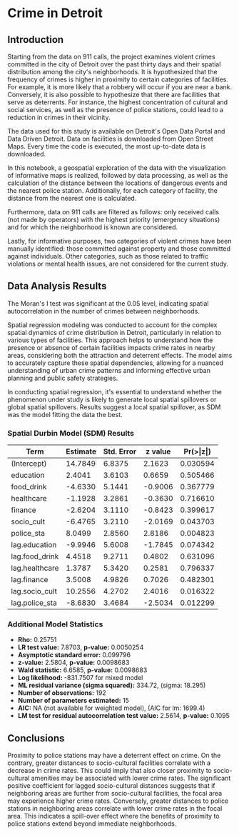 # Crime in Detroit

## Introduction

Starting from the data on 911 calls, the project examines violent crimes committed in the city of Detroit over the past thirty days and their spatial distribution among the city's neighborhoods. It is hypothesized that the frequency of crimes is higher in proximity to certain categories of facilities. For example, it is more likely that a robbery will occur if you are near a bank. Conversely, it is also possible to hypothesize that there are facilities that serve as deterrents. For instance, the highest concentration of cultural and social services, as well as the presence of police stations, could lead to a reduction in crimes in their vicinity.

The data used for this study is available on Detroit's Open Data Portal and Data Driven Detroit. Data on facilities is downloaded from Open Street Maps. Every time the code is executed, the most up-to-date data is downloaded.

In this notebook, a geospatial exploration of the data with the visualization of informative maps is realized, followed by data processing, as well as the calculation of the distance between the locations of dangerous events and the nearest police station. Additionally, for each category of facility, the distance from the nearest one is calculated.

Furthermore, data on 911 calls are filtered as follows: only received calls (not made by operators) with the highest priority (emergency situations) and for which the neighborhood is known are considered.

Lastly, for informative purposes, two categories of violent crimes have been manually identified: those committed against property and those committed against individuals. Other categories, such as those related to traffic violations or mental health issues, are not considered for the current study.

## Data Analysis Results

The Moran's I test was significant at the 0.05 level, indicating spatial autocorrelation in the number of crimes between neighborhoods.

Spatial regression modeling was conducted to account for the complex spatial dynamics of crime distribution in Detroit, particularly in relation to various types of facilities. This approach helps to understand how the presence or absence of certain facilities impacts crime rates in nearby areas, considering both the attraction and deterrent effects. The model aims to accurately capture these spatial dependencies, allowing for a nuanced understanding of urban crime patterns and informing effective urban planning and public safety strategies.

In conducting spatial regression, it's essential to understand whether the phenomenon under study is likely to generate local spatial spillovers or global spatial spillovers. Results suggest a local spatial spillover, as SDM was the model fitting the data the best. 


### Spatial Durbin Model (SDM) Results

<table class="table table-striped table-hover">
    <thead>
        <tr>
            <th>Term</th>
            <th>Estimate</th>
            <th>Std. Error</th>
            <th>z value</th>
            <th>Pr(&gt;|z|)</th>
        </tr>
    </thead>
    <tbody>
        <tr>
            <td>(Intercept)</td>
            <td>14.7849</td>
            <td>6.8375</td>
            <td>2.1623</td>
            <td>0.030594</td>
        </tr>
        <tr>
            <td>education</td>
            <td>2.4041</td>
            <td>3.6103</td>
            <td>0.6659</td>
            <td>0.505466</td>
        </tr>
        <tr>
            <td>food_drink</td>
            <td>-4.6330</td>
            <td>5.1441</td>
            <td>-0.9006</td>
            <td>0.367779</td>
        </tr>
        <tr>
            <td>healthcare</td>
            <td>-1.1928</td>
            <td>3.2861</td>
            <td>-0.3630</td>
            <td>0.716610</td>
        </tr>
        <tr>
            <td>finance</td>
            <td>-2.6204</td>
            <td>3.1110</td>
            <td>-0.8423</td>
            <td>0.399617</td>
        </tr>
        <tr>
            <td>socio_cult</td>
            <td>-6.4765</td>
            <td>3.2110</td>
            <td>-2.0169</td>
            <td>0.043703</td>
        </tr>
        <tr>
            <td>police_sta</td>
            <td>8.0499</td>
            <td>2.8560</td>
            <td>2.8186</td>
            <td>0.004823</td>
        </tr>
        <tr>
            <td>lag.education</td>
            <td>-9.9946</td>
            <td>5.6008</td>
            <td>-1.7845</td>
            <td>0.074342</td>
        </tr>
        <tr>
            <td>lag.food_drink</td>
            <td>4.4518</td>
            <td>9.2711</td>
            <td>0.4802</td>
            <td>0.631096</td>
        </tr>
        <tr>
            <td>lag.healthcare</td>
            <td>1.3787</td>
            <td>5.3420</td>
            <td>0.2581</td>
            <td>0.796337</td>
        </tr>
        <tr>
            <td>lag.finance</td>
            <td>3.5008</td>
            <td>4.9826</td>
            <td>0.7026</td>
            <td>0.482301</td>
        </tr>
        <tr>
            <td>lag.socio_cult</td>
            <td>10.2556</td>
            <td>4.2702</td>
            <td>2.4016</td>
            <td>0.016322</td>
        </tr>
        <tr>
            <td>lag.police_sta</td>
            <td>-8.6830</td>
            <td>3.4684</td>
            <td>-2.5034</td>
            <td>0.012299</td>
        </tr>
    </tbody>
</table>

### Additional Model Statistics

- **Rho:** 0.25751
- **LR test value:** 7.8703, **p-value:** 0.0050254
- **Asymptotic standard error:** 0.099796
- **z-value:** 2.5804, **p-value:** 0.0098683
- **Wald statistic:** 6.6585, **p-value:** 0.0098683
- **Log likelihood:** -831.7507 for mixed model
- **ML residual variance (sigma squared):** 334.72, (sigma: 18.295)
- **Number of observations:** 192
- **Number of parameters estimated:** 15
- **AIC:** NA (not available for weighted model), (AIC for lm: 1699.4)
- **LM test for residual autocorrelation test value:** 2.5614, **p-value:** 0.1095

## Conclusions

Proximity to police stations may have a deterrent effect on crime. On the contrary, greater distances to socio-cultural facilities correlate with a decrease in crime rates. This could imply that also closer proximity to socio-cultural amenities may be associated with lower crime rates.
The significant positive coefficient for lagged socio-cultural distances suggests that if neighboring areas are further from socio-cultural facilities, the focal area may experience higher crime rates.  Conversely, greater distances to police stations in neighboring areas correlate with lower crime rates in the focal area. This indicates a spill-over effect where the benefits of proximity to police stations extend beyond immediate neighborhoods.

